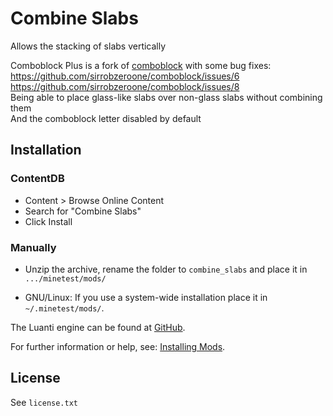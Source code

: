 # Combine Slabs

Allows the stacking of slabs vertically

Comboblock Plus is a fork of [comboblock](https://github.com/sirrobzeroone/comboblock) with some bug fixes:
<br>
https://github.com/sirrobzeroone/comboblock/issues/6
<br>
https://github.com/sirrobzeroone/comboblock/issues/8
<br>
Being able to place glass-like slabs over non-glass slabs without combining them
<br>
And the comboblock letter disabled by default

## Installation

### ContentDB

* Content > Browse Online Content
* Search for "Combine Slabs"
* Click Install

### Manually

- Unzip the archive, rename the folder to `combine_slabs` and
place it in `.../minetest/mods/`

- GNU/Linux: If you use a system-wide installation place it in `~/.minetest/mods/`.

The Luanti engine can be found at [GitHub](https://github.com/minetest/minetest).

For further information or help, see: [Installing Mods](https://wiki.luanti.org/Installing_Mods).

## License

See `license.txt`
